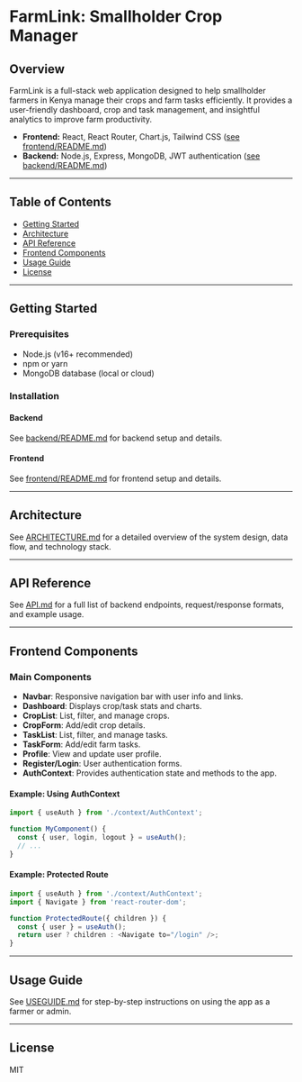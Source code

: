 # FarmLink: Smallholder Crop Manager

## Overview
FarmLink is a full-stack web application designed to help smallholder farmers in Kenya manage their crops and farm tasks efficiently. It provides a user-friendly dashboard, crop and task management, and insightful analytics to improve farm productivity.

- **Frontend:** React, React Router, Chart.js, Tailwind CSS ([see frontend/README.md](frontend/README.md))
- **Backend:** Node.js, Express, MongoDB, JWT authentication ([see backend/README.md](backend/README.md))

---

## Table of Contents
- [Getting Started](#getting-started)
- [Architecture](#architecture)
- [API Reference](#api-reference)
- [Frontend Components](#frontend-components)
- [Usage Guide](#usage-guide)
- [License](#license)

---

## Getting Started

### Prerequisites
- Node.js (v16+ recommended)
- npm or yarn
- MongoDB database (local or cloud)

### Installation

#### Backend
See [backend/README.md](backend/README.md) for backend setup and details.

#### Frontend
See [frontend/README.md](frontend/README.md) for frontend setup and details.

---

## Architecture
See [ARCHITECTURE.md](ARCHITECTURE.md) for a detailed overview of the system design, data flow, and technology stack.

---

## API Reference
See [API.md](API.md) for a full list of backend endpoints, request/response formats, and example usage.

---

## Frontend Components

### Main Components
- **Navbar**: Responsive navigation bar with user info and links.
- **Dashboard**: Displays crop/task stats and charts.
- **CropList**: List, filter, and manage crops.
- **CropForm**: Add/edit crop details.
- **TaskList**: List, filter, and manage tasks.
- **TaskForm**: Add/edit farm tasks.
- **Profile**: View and update user profile.
- **Register/Login**: User authentication forms.
- **AuthContext**: Provides authentication state and methods to the app.

#### Example: Using AuthContext
```jsx
import { useAuth } from './context/AuthContext';

function MyComponent() {
  const { user, login, logout } = useAuth();
  // ...
}
```

#### Example: Protected Route
```jsx
import { useAuth } from './context/AuthContext';
import { Navigate } from 'react-router-dom';

function ProtectedRoute({ children }) {
  const { user } = useAuth();
  return user ? children : <Navigate to="/login" />;
}
```

---

## Usage Guide
See [USEGUIDE.md](USEGUIDE.md) for step-by-step instructions on using the app as a farmer or admin.

---

## License
MIT